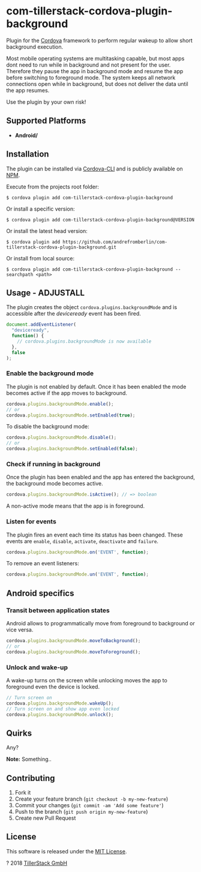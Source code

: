 # com-tillerstack-cordova-plugin-background

Plugin for the [Cordova][cordova] framework to perform regular wakeup to allow short background execution.

Most mobile operating systems are multitasking capable, but most apps dont need to run while in background and not present for the user. Therefore they pause the app in background mode and resume the app before switching to foreground mode.
The system keeps all network connections open while in background, but does not deliver the data until the app resumes.

Use the plugin by your own risk!

## Supported Platforms

- **Android/**

## Installation

The plugin can be installed via [Cordova-CLI][cli] and is publicly available on [NPM][npm].

Execute from the projects root folder:

    $ cordova plugin add com-tillerstack-cordova-plugin-background

Or install a specific version:

    $ cordova plugin add com-tillerstack-cordova-plugin-background@VERSION

Or install the latest head version:

    $ cordova plugin add https://github.com/andrefromberlin/com-tillerstack-cordova-plugin-background.git

Or install from local source:

    $ cordova plugin add com-tillerstack-cordova-plugin-background --searchpath <path>

## Usage - ADJUSTALL

The plugin creates the object `cordova.plugins.backgroundMode` and is accessible after the _deviceready_ event has been fired.

```js
document.addEventListener(
  "deviceready",
  function() {
    // cordova.plugins.backgroundMode is now available
  },
  false
);
```

### Enable the background mode

The plugin is not enabled by default. Once it has been enabled the mode becomes active if the app moves to background.

```js
cordova.plugins.backgroundMode.enable();
// or
cordova.plugins.backgroundMode.setEnabled(true);
```

To disable the background mode:

```js
cordova.plugins.backgroundMode.disable();
// or
cordova.plugins.backgroundMode.setEnabled(false);
```

### Check if running in background

Once the plugin has been enabled and the app has entered the background, the background mode becomes active.

```js
cordova.plugins.backgroundMode.isActive(); // => boolean
```

A non-active mode means that the app is in foreground.

### Listen for events

The plugin fires an event each time its status has been changed. These events are `enable`, `disable`, `activate`, `deactivate` and `failure`.

```js
cordova.plugins.backgroundMode.on('EVENT', function);
```

To remove an event listeners:

```js
cordova.plugins.backgroundMode.un('EVENT', function);
```

## Android specifics

### Transit between application states

Android allows to programmatically move from foreground to background or vice versa.

```js
cordova.plugins.backgroundMode.moveToBackground();
// or
cordova.plugins.backgroundMode.moveToForeground();
```

### Unlock and wake-up

A wake-up turns on the screen while unlocking moves the app to foreground even the device is locked.

```js
// Turn screen on
cordova.plugins.backgroundMode.wakeUp();
// Turn screen on and show app even locked
cordova.plugins.backgroundMode.unlock();
```

## Quirks

Any?

**Note:** Something..

## Contributing

1. Fork it
2. Create your feature branch (`git checkout -b my-new-feature`)
3. Commit your changes (`git commit -am 'Add some feature'`)
4. Push to the branch (`git push origin my-new-feature`)
5. Create new Pull Request

## License

This software is released under the [MIT License][mit_license].

? 2018 [TillerStack GmbH][tillerstack]

[cordova]: https://cordova.apache.org
[cli]: http://cordova.apache.org/docs/en/edge/guide_cli_index.md.html#The%20Command-line%20Interface
[npm]: ???
[changelog]: CHANGELOG.md
[mit_license]: http://opensource.org/licenses/Apache-2.0
[tillerstack]: http://www.tillerstack.com

